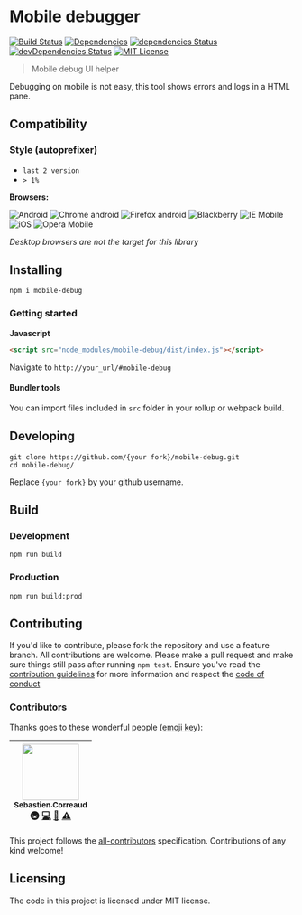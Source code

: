 # Mobile debugger

[![Build Status][build-badge]][build]
[![Dependencies][dependencyci-badge]][dependencyci]
[![dependencies Status][dependencies-badge]][dependencies]
[![devDependencies Status][devDependencies-badge]][devDependencies]
[![MIT License][license-badge]][LICENSE]

> Mobile debug UI helper

Debugging on mobile is not easy, this tool shows errors and logs in a HTML pane.

## Compatibility

### Style (autoprefixer)

- `last 2 version`
- `> 1%`

**Browsers:**

![Android][android-badge]
![Chrome android][chrome-android-badge]
![Firefox android][firefox-android-badge]
![Blackberry][blackberry-badge]
![IE Mobile][ie-mobile-badge]
![iOS][ios-badge]
![Opera Mobile][opera-mobile-badge]

_Desktop browsers are not the target for this library_

## Installing

```shell
npm i mobile-debug
```

### Getting started

**Javascript**
```html
<script src="node_modules/mobile-debug/dist/index.js"></script>
```

Navigate to `http://your_url/#mobile-debug`

#### Bundler tools

You can import files included in `src` folder in your rollup or webpack build.

## Developing

```shell
git clone https://github.com/{your fork}/mobile-debug.git
cd mobile-debug/
```

Replace `{your fork}` by your github username.

## Build

### Development

```shell
npm run build
```

### Production

```shell
npm run build:prod
```

## Contributing

If you'd like to contribute, please fork the repository and use a feature
branch. All contributions are welcome. Please make a pull request and make sure things still pass after running `npm test`.
Ensure you've read the [contribution guidelines](CONTRIBUTING.md) for more information and respect the [code of conduct](CODE_OF_CONDUCT.md)

### Contributors

Thanks goes to these wonderful people ([emoji key](https://github.com/kentcdodds/all-contributors#emoji-key)):

<!-- ALL-CONTRIBUTORS-LIST:START - Do not remove or modify this section -->
| [<img src="https://avatars3.githubusercontent.com/u/2276944?v=3" width="100px;"/><br /><sub>Sebastien Correaud</sub>](http://twitter.com/iTweetScor)<br />🚇 [💻](https://github.com/iGitScor/mobile-debug/commits?author=iGitScor) [📖](https://github.com/iGitScor/mobile-debug/commits?author=iGitScor) [⚠️](https://github.com/iGitScor/mobile-debug/commits?author=iGitScor) |
| :---: |
<!-- ALL-CONTRIBUTORS-LIST:END -->

This project follows the [all-contributors](https://github.com/kentcdodds/all-contributors) specification. Contributions of any kind welcome!

## Licensing

The code in this project is licensed under MIT license.

[build-badge]: https://img.shields.io/travis/iGitScor/mobile-debug.svg?style=flat-square
[build]: https://travis-ci.org/iGitScor/mobile-debug
[dependencyci-badge]: https://dependencyci.com/github/iGitScor/mobile-debug/badge?style=flat-square
[dependencyci]: https://dependencyci.com/github/iGitScor/mobile-debug
[dependencies-badge]: https://david-dm.org/iGitScor/mobile-debug/status.svg?style=flat-square
[dependencies]: https://david-dm.org/iGitScor/mobile-debug
[devDependencies-badge]: https://david-dm.org/iGitScor/mobile-debug/dev-status.svg?style=flat-square
[devDependencies]: https://david-dm.org/iGitScor/mobile-debug?type=dev
[license-badge]: https://img.shields.io/npm/l/mobile-debug.svg?style=flat-square
[license]: https://github.com/iGitScor/mobile-debug/blob/master/LICENSE
[android-badge]: https://img.shields.io/badge/Android-%3E%204-ff69b4.svg?style=flat-square
[chrome-android-badge]: https://img.shields.io/badge/Chrome%20android-%3E%2057-ff69b4.svg?style=flat-square
[firefox-android-badge]: https://img.shields.io/badge/Firefox%20android-%3E%2052-ff69b4.svg?style=flat-square
[blackberry-badge]: https://img.shields.io/badge/Blackberry-%3E%2010-ff69b4.svg?style=flat-square
[ie-mobile-badge]: https://img.shields.io/badge/IE%20mobile-%3E%2010-ff69b4.svg?style=flat-square
[ios-badge]: https://img.shields.io/badge/iOS-%3E%205-ff69b4.svg?style=flat-square
[opera-mobile-badge]: https://img.shields.io/badge/Opera%20mobile-%3E%2037-ff69b4.svg?style=flat-square
